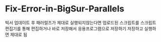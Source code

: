 # Fix-Error-in-BigSur-Parallels
빅서 업데이트 후 패러럴즈가 제대로 실행되지않는다면 업로드된 스크립트를 스크립트 편집기를 통해 편집하거나 바로 저장해서 응용프로그램으로 저장하기
저장하고 실행하면 제대로 됨
